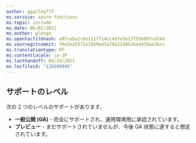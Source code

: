 ```yaml
---
author: ggailey777
ms.service: azure-functions
ms.topic: include
ms.date: 06/01/2021
ms.author: glenga
ms.openlocfilehash: a9fceba1c6e111f714cc497e3e13f5560bfcd244
ms.sourcegitcommit: f6e2ea5571e35b9ed3a79a22485eba4d20ae36cc
ms.translationtype: HT
ms.contentlocale: ja-JP
ms.lasthandoff: 09/24/2021
ms.locfileid: "128599945"
---
```

## <a name="levels-of-support"></a>サポートのレベル

次の 2 つのレベルのサポートがあります。

* **一般公開 (GA)** - 完全にサポートされ、運用環境用に承認されています。
* **プレビュー** - まだサポートされていませんが、今後 GA 状態に達すると想定されています。